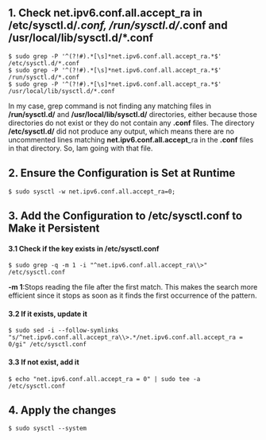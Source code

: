 ## 1. Check net.ipv6.conf.all.accept_ra in /etc/sysctl.d/*.conf, /run/sysctl.d/*.conf and /usr/local/lib/sysctl.d/*.conf
    $ sudo grep -P '^(?!#).*[\s]*net.ipv6.conf.all.accept_ra.*$' /etc/sysctl.d/*.conf
    $ sudo grep -P '^(?!#).*[\s]*net.ipv6.conf.all.accept_ra.*$' /run/sysctl.d/*.conf
    $ sudo grep -P '^(?!#).*[\s]*net.ipv6.conf.all.accept_ra.*$' /usr/local/lib/sysctl.d/*.conf

In my case, grep command is not finding any matching files in **/run/sysctl.d/** and **/usr/local/lib/sysctl.d/** directories, either because those directories do not exist or they do not contain any **.conf** files. The directory **/etc/sysctl.d/** did not produce any output, which means there are no uncommented lines matching **net.ipv6.conf.all.accept**_ra in the **.conf** files in that directory. So, Iam going with that file.

## 2. Ensure the Configuration is Set at Runtime
    $ sudo sysctl -w net.ipv6.conf.all.accept_ra=0;

## 3. Add the Configuration to /etc/sysctl.conf to Make it Persistent

#### 3.1 Check if the key exists in /etc/sysctl.conf
    $ sudo grep -q -m 1 -i "^net.ipv6.conf.all.accept_ra\\>" /etc/sysctl.conf

**-m 1**:Stops reading the file after the first match. This makes the search more efficient since it stops as soon as it finds the first occurrence of the pattern.

#### 3.2 If it exists, update it
    $ sudo sed -i --follow-symlinks "s/^net.ipv6.conf.all.accept_ra\\>.*/net.ipv6.conf.all.accept_ra = 0/gi" /etc/sysctl.conf

#### 3.3 If not exist, add it
    $ echo "net.ipv6.conf.all.accept_ra = 0" | sudo tee -a /etc/sysctl.conf

## 4. Apply the changes
    $ sudo sysctl --system
    
